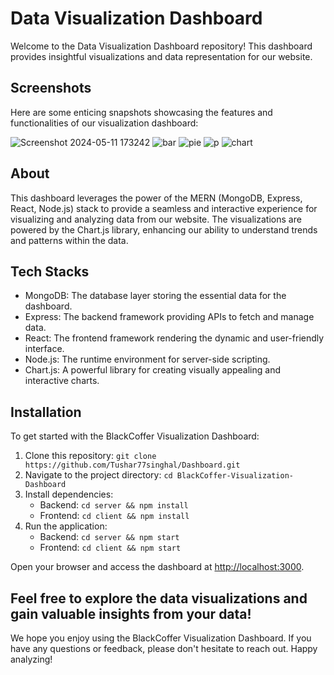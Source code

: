 # Data Visualization Dashboard

Welcome to the Data Visualization Dashboard repository! This dashboard provides insightful visualizations and data representation for our website. 

## Screenshots

Here are some enticing snapshots showcasing the features and functionalities of our visualization dashboard:

![Screenshot 2024-05-11 173242](https://github.com/Tushar77singhal/Dashboard/assets/108344153/15a7bc19-c280-4d67-b4f7-bf74d5426144)
![bar](https://github.com/Tushar77singhal/Dashboard/assets/108344153/5749e2de-8178-4017-ab7b-86815dfdc7cf)
![pie](https://github.com/Tushar77singhal/Dashboard/assets/108344153/eb1f0950-4efb-49e8-82e9-97034cef1c12)
![p](https://github.com/Tushar77singhal/Dashboard/assets/108344153/ca469d9e-55f1-4a6f-ab07-8a23318387ed)
![chart](https://github.com/Tushar77singhal/Dashboard/assets/108344153/70ec92dd-85c0-4616-b25e-6083ef4fe04e)



## About

This dashboard leverages the power of the MERN (MongoDB, Express, React, Node.js) stack to provide a seamless and interactive experience for visualizing and analyzing data from our website. The visualizations are powered by the Chart.js library, enhancing our ability to understand trends and patterns within the data.

## Tech Stacks

- MongoDB: The database layer storing the essential data for the dashboard.
- Express: The backend framework providing APIs to fetch and manage data.
- React: The frontend framework rendering the dynamic and user-friendly interface.
- Node.js: The runtime environment for server-side scripting.
- Chart.js: A powerful library for creating visually appealing and interactive charts.

## Installation

To get started with the BlackCoffer Visualization Dashboard:

1. Clone this repository: `git clone https://github.com/Tushar77singhal/Dashboard.git`
2. Navigate to the project directory: `cd BlackCoffer-Visualization-Dashboard`
3. Install dependencies:
   - Backend: `cd server && npm install`
   - Frontend: `cd client && npm install`
4. Run the application:
   - Backend: `cd server && npm start`
   - Frontend: `cd client && npm start`

Open your browser and access the dashboard at [http://localhost:3000](http://localhost:3000).

Feel free to explore the data visualizations and gain valuable insights from your data!
---

We hope you enjoy using the BlackCoffer Visualization Dashboard. If you have any questions or feedback, please don't hesitate to reach out. Happy analyzing!

